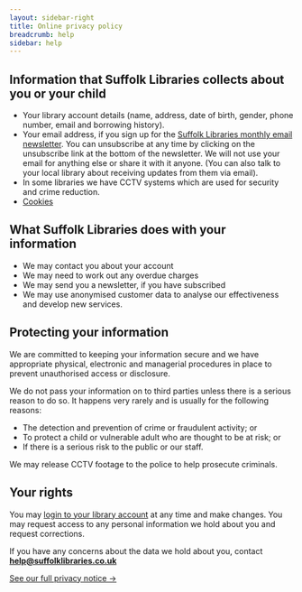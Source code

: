 ```yaml
---
layout: sidebar-right
title: Online privacy policy
breadcrumb: help
sidebar: help
---
```


## Information that Suffolk Libraries collects about you or your child

* Your library account details (name, address, date of birth, gender, phone number, email and borrowing history).
* Your email address, if you sign up for the [Suffolk Libraries monthly email newsletter](/newsletter/). You can unsubscribe at any time by clicking on the unsubscribe link at the bottom of the newsletter. We will not use your email for anything else or share it with it anyone. (You can also talk to your local library about receiving updates from them via email).
* In some libraries we have CCTV systems which are used for security and crime reduction.
* [Cookies](/help/privacy-and-cookies/cookie-policy)

## What Suffolk Libraries does with your information

* We may contact you about your account
* We may need to work out any overdue charges
* We may send you a newsletter, if you have subscribed
* We may use anonymised customer data to analyse our effectiveness and develop new services.

## Protecting your information

We are committed to keeping your information secure and we have appropriate physical, electronic and managerial procedures in place to prevent unauthorised access or disclosure.

We do not pass your information on to third parties unless there is a serious reason to do so. It happens very rarely and is usually for the following reasons:

* The detection and prevention of crime or fraudulent activity; or
* To protect a child or vulnerable adult who are thought to be at risk; or
* If there is a serious risk to the public or our staff.

We may release CCTV footage to the police to help prosecute criminals.

## Your rights

You may [login to your library account](https://suffolk.spydus.co.uk/cgi-bin/spydus.exe/MSGTRN/OPAC/BSEARCH?HOMEPRMS=GENPARAMS) at any time and make changes. You may request access to any personal information we hold about you and request corrections.

If you have any concerns about the data we hold about you, contact **help@suffolklibraries.co.uk**

[See our full privacy notice &rarr;](/help/privacy-and-cookies/privacy-policy/full-privacy-notice)
